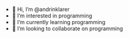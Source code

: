 - 👋 Hi, I’m @andrinklarer
- 👀 I’m interested in programming
- 🌱 I’m currently learning programming
- 💞️ I’m looking to collaborate on programming


<!---
andrinklarer/andrinklarer is a ✨ special ✨ repository because its `README.md` (this file) appears on your GitHub profile.
You can click the Preview link to take a look at your changes.
--->
